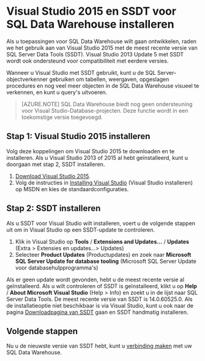 <properties
   pageTitle="Visual Studio en SSDT voor SQL Data Warehouse installeren | Microsoft Azure"
   description="Visual Studio en SQL Server Development Tools (SSDT) voor Azure SQL Data Warehouse installeren"
   services="sql-data-warehouse"
   documentationCenter="NA"
   authors="sonyam"
   manager="barbkess"
   editor=""/>

<tags
   ms.service="sql-data-warehouse"
   ms.devlang="NA"
   ms.topic="get-started-article"
   ms.tgt_pltfrm="NA"
   ms.workload="data-services"
   ms.date="08/16/2016"
   ms.author="sonyama;barbkess"/>

# Visual Studio 2015 en SSDT voor SQL Data Warehouse installeren

Als u toepassingen voor SQL Data Warehouse wilt gaan ontwikkelen, raden we het gebruik aan van Visual Studio 2015 met de meest recente versie van SQL Server Data Tools (SSDT).  Visual Studio 2013 Update 5 met SSDT wordt ook ondersteund voor compatibiliteit met eerdere versies.  

Wanneer u Visual Studio met SSDT gebruikt, kunt u de SQL Server-objectverkenner gebruiken om tabellen, weergaven, opgeslagen procedures en nog veel meer objecten in de SQL Data Warehouse visueel te verkennen, en kunt u query's uitvoeren.

> [AZURE.NOTE] SQL Data Warehouse biedt nog geen ondersteuning voor Visual Studio-Database-projecten.  Deze functie wordt in een toekomstige versie toegevoegd.

## Stap 1: Visual Studio 2015 installeren

Volg deze koppelingen om Visual Studio 2015 te downloaden en te installeren. Als u Visual Studio 2013 of 2015 al hebt geïnstalleerd, kunt u doorgaan met stap 2, SSDT installeren.

1. [Download Visual Studio 2015][].
2. Volg de instructies in [Installing Visual Studio][] (Visual Studio installeren) op MSDN en kies de standaardconfiguraties.

## Stap 2: SSDT installeren

Als u SSDT voor Visual Studio wilt installeren, voert u de volgende stappen uit om in Visual Studio op een SSDT-update te controleren.

1. Klik in Visual Studio op **Tools** / **Extensions and Updates…** / **Updates** (Extra > Extensies en updates…> Updates)
2. Selecteer **Product Updates** (Productupdates) en zoek naar **Microsoft SQL Server Update for database tooling** (Microsoft SQL Server Update voor databasehulpprogramma's)

Als er geen update wordt gevonden, hebt u de meest recente versie al geïnstalleerd.  Als u wilt controleren of SSDT is geïnstalleerd, klikt u op **Help** / **About Microsoft Visual Studio** (Help > Info) en zoekt u in de lijst naar SQL Server Data Tools.  De meest recente versie van SSDT is 14.0.60525.0.  Als de installatieoptie niet beschikbaar is via Visual Studio, kunt u ook naar de pagina [Downloadpagina van SSDT][] gaan en SSDT handmatig installeren.

## Volgende stappen

Nu u de nieuwste versie van SSDT hebt, kunt u [verbinding maken][] met uw SQL Data Warehouse.

<!--Anchors-->

<!--Image references-->

<!--Articles-->
[verbinding maken]: ./sql-data-warehouse-query-visual-studio.md

<!--Other-->
[Download Visual Studio 2015]: https://www.visualstudio.com/downloads/
[Installing Visual Studio]: https://msdn.microsoft.com/library/e2h7fzkw.aspx
[Downloadpagina van SSDT]: https://msdn.microsoft.com/library/mt204009.aspx



<!--HONumber=ago16_HO4-->


